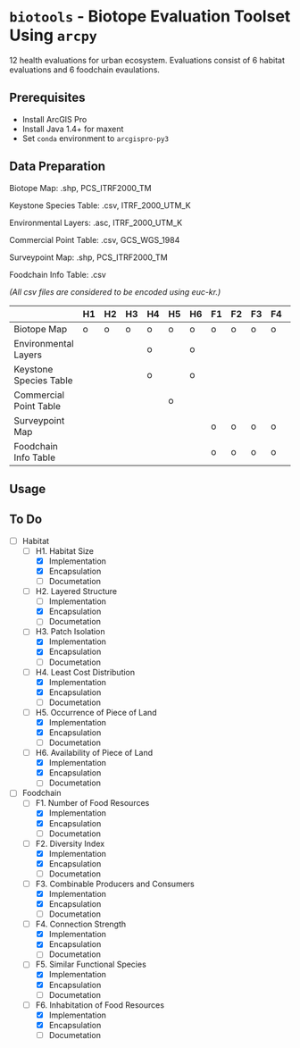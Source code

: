 # `biotools` - Biotope Evaluation Toolset Using `arcpy`

12 health evaluations for urban ecosystem.
Evaluations consist of 6 habitat evaluations and 6 foodchain evaulations.

## Prerequisites
* Install ArcGIS Pro
* Install Java 1.4+ for maxent
* Set `conda` environment to `arcgispro-py3`

## Data Preparation
Biotope Map: .shp, PCS_ITRF2000_TM

Keystone Species Table: .csv, ITRF_2000_UTM_K

Environmental Layers: .asc, ITRF_2000_UTM_K

Commercial Point Table: .csv, GCS_WGS_1984

Surveypoint Map: .shp, PCS_ITRF2000_TM

Foodchain Info Table: .csv

*(All csv files are considered to be encoded using euc-kr.)*

||H1|H2|H3|H4|H5|H6|F1|F2|F3|F4|F5|F6|
|-|-|-|-|-|-|-|-|-|-|-|-|-|
|Biotope Map           |o|o|o|o|o|o|o|o|o|o|o|o|
|Environmental Layers  | | | |o| |o| | | | | |o|
|Keystone Species Table| | | |o| |o| | | | | | |
|Commercial Point Table| | | | |o| | | | | | | |
|Surveypoint Map       | | | | | | |o|o|o|o|o|o|
|Foodchain Info Table  | | | | | | |o|o|o|o|o| |

## Usage

## To Do
- [ ] Habitat
  - [ ] H1. Habitat Size
    - [x] Implementation
    - [x] Encapsulation
    - [ ] Documetation
  - [ ] H2. Layered Structure
    - [ ] Implementation
    - [x] Encapsulation
    - [ ] Documetation
  - [ ] H3. Patch Isolation
    - [x] Implementation
    - [x] Encapsulation
    - [ ] Documetation
  - [ ] H4. Least Cost Distribution
    - [x] Implementation
    - [x] Encapsulation
    - [ ] Documetation
  - [ ] H5. Occurrence of Piece of Land
    - [x] Implementation
    - [x] Encapsulation
    - [ ] Documetation
  - [ ] H6. Availability of Piece of Land
    - [x] Implementation
    - [x] Encapsulation
    - [ ] Documetation
- [ ] Foodchain
  - [ ] F1. Number of Food Resources
    - [x] Implementation
    - [x] Encapsulation
    - [ ] Documetation
  - [ ] F2. Diversity Index
    - [x] Implementation
    - [x] Encapsulation
    - [ ] Documetation
  - [ ] F3. Combinable Producers and Consumers
    - [x] Implementation
    - [x] Encapsulation
    - [ ] Documetation
  - [ ] F4. Connection Strength
    - [x] Implementation
    - [x] Encapsulation
    - [ ] Documetation
  - [ ] F5. Similar Functional Species
    - [x] Implementation
    - [x] Encapsulation
    - [ ] Documetation
  - [ ] F6. Inhabitation of Food Resources
    - [x] Implementation
    - [x] Encapsulation
    - [ ] Documetation
